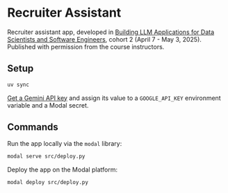 # Recruiter Assistant

Recruiter assistant app, developed in [Building LLM Applications for Data Scientists and Software Engineers](https://maven.com/hugo-stefan/building-llm-apps-ds-and-swe-from-first-principles), cohort 2 (April 7 - May 3, 2025). Published with permission from the course instructors.

## Setup

```bash
uv sync
```

[Get a Gemini API key](https://aistudio.google.com/apikey) and assign its value to a `GOOGLE_API_KEY` environment variable and a Modal secret.

## Commands

Run the app locally via the `modal` library:

```bash
modal serve src/deploy.py
```

Deploy the app on the Modal platform:

```bash
modal deploy src/deploy.py
```
